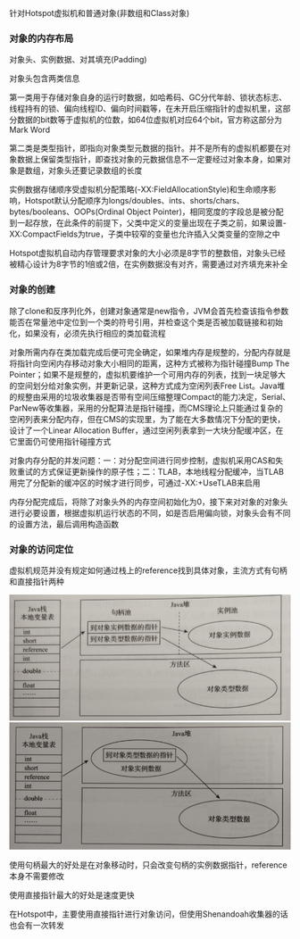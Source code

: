 针对Hotspot虚拟机和普通对象(非数组和Class对象)

### 对象的内存布局

对象头、实例数据、对其填充(Padding)

对象头包含两类信息

第一类用于存储对象自身的运行时数据，如哈希码、GC分代年龄、锁状态标志、线程持有的锁、偏向线程ID、偏向时间戳等，在未开启压缩指针的虚拟机里，这部分数据的bit数等于虚拟机的位数，如64位虚拟机对应64个bit，官方称这部分为Mark Word

第二类是类型指针，即指向对象类型元数据的指针。并不是所有的虚拟机都要在对象数据上保留类型指针，即查找对象的元数据信息不一定要经过对象本身，如果对象是数组，对象头还要记录数组的长度

实例数据存储顺序受虚拟机分配策略(-XX:FieldAllocationStyle)和生命顺序影响，Hotspot默认分配顺序为longs/doubles、ints、shorts/chars、bytes/booleans、OOPs(Ordinal Object Pointer)，相同宽度的字段总是被分配到一起存放，在此条件的前提下，父类中定义的变量出现在子类之前，如果设置-XX:CompactFields为true，子类中较窄的变量也允许插入父类变量的空隙之中

Hotspot虚拟机自动内存管理要求对象的大小必须是8字节的整数倍，对象头已经被精心设计为8字节的1倍或2倍，在实例数据没有对齐，需要通过对齐填充来补全

### 对象的创建

除了clone和反序列化外，创建对象通常是new指令，JVM会首先检查该指令参数能否在常量池中定位到一个类的符号引用，并检查这个类是否被加载链接和初始化，如果没有，必须先执行相应的类加载流程

对象所需内存在类加载完成后便可完全确定，如果堆内存是规整的，分配内存就是将指针向空闲内存移动对象大小相同的距离，这种方式被称为指针碰撞Bump The Pointer；如果不是规整的，虚拟机要维护一个可用内存的列表，找到一块足够大的空间划分给对象实例，并更新记录，这种方式成为空闲列表Free List。Java堆的规整由采用的垃圾收集器是否带有空间压缩整理Compact的能力决定，Serial、ParNew等收集器，采用的分配算法是指针碰撞，而CMS理论上只能通过复杂的空闲列表来分配内存，但在CMS的实现里，为了能在大多数情况下分配的更快，设计了一个Linear Allocation Buffer，通过空闲列表拿到一大块分配缓冲区，在它里面仍可使用指针碰撞方式

对象内存分配的并发问题：一：对分配空间进行同步控制，虚拟机采用CAS和失败重试的方式保证更新操作的原子性；二：TLAB，本地线程分配缓冲，当TLAB用完了分配新的缓冲区的时候才进行同步，可通过-XX:+UseTLAB来启用

内存分配完成后，将除了对象头外的内存空间初始化为0，接下来对对象的对象头进行必要设置，根据虚拟机运行状态的不同，如是否启用偏向锁，对象头会有不同的设置方法，最后调用构造函数

### 对象的访问定位

虚拟机规范并没有规定如何通过栈上的reference找到具体对象，主流方式有句柄和直接指针两种

<img src="../.image/image-20210110164554132.png" alt="image-20210110164554132"  />

<img src="../.image/image-20210110164611039.png" alt="image-20210110164611039"  />

使用句柄最大的好处是在对象移动时，只会改变句柄的实例数据指针，reference本身不需要修改

使用直接指针最大的好处是速度更快

在Hotspot中，主要使用直接指针进行对象访问，但使用Shenandoah收集器的话也会有一次转发